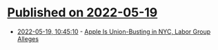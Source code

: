 # [Published on 2022-05-19](index.md)

* [2022-05-19, 10:45:10](https://news.ycombinator.com/item?id=31432856) - [Apple Is Union-Busting in NYC, Labor Group Alleges](https://www.bloomberg.com/news/articles/2022-05-18/apple-accused-by-union-of-illegal-tactics-at-new-york-city-store)
